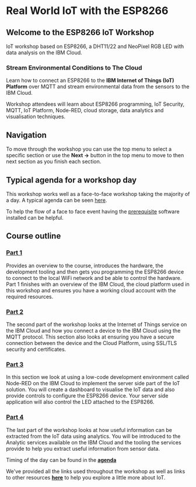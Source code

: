 # Real World IoT with the ESP8266

## Welcome to the ESP8266 IoT Workshop

IoT workshop based on ESP8266, a DHT11/22 and NeoPixel RGB LED with data analysis on the IBM Cloud.

### Stream Environmental Conditions to The Cloud

Learn how to connect an ESP8266 to the **IBM Internet of Things (IoT) Platform** over MQTT and stream environmental data from the sensors to the IBM Cloud.  

Workshop attendees will learn about ESP8266 programming, IoT Security, MQTT, IoT Platform, Node-RED, cloud storage, data analytics and visualisation techniques.

## Navigation

To move through the workshop you can use the top menu to select a specific section or use the **Next ->** button in the top menu to move to then next section as you finish each section.

## Typical agenda for a workshop day

This workshop works well as a face-to-face workshop taking the majority of a day.  A typical agenda can be seen [here](AGENDA.md).

To help the flow of a face to face event having the [prerequisite](part1/PREREQ.md) software installed can be helpful.

## Course outline

### [Part 1](part1/README.md)

Provides an overview to the course, introduces the hardware, the development tooling and then gets you programming the ESP8266 device to connect to the local WiFi network and be able to control the hardware.
Part 1 finishes with an overview of the IBM Cloud, the cloud platform used in this workshop and ensures you have a working cloud account with the required resources.

### [Part 2](part2/README.md)

The second part of the workshop looks at the Internet of Things service on the IBM Cloud and how you connect a device to the IBM Cloud using the MQTT protocol.  This section also looks at ensuring you have a secure connection between the device and the Cloud Platform, using SSL/TLS security and certificates.

### [Part 3](part3/README.md)

In this section we look at using a low-code development environment called Node-RED on the IBM Cloud to implement the server side part of the IoT solution.  You will create a dashboard to visualise the IoT data and also provide controls to configure the ESP8266 device.  Your server side application will also control the LED attached to the ESP8266.

### [Part 4](part4/README.md)

The last part of the workshop looks at how useful information can be extracted from the IoT data using analytics.  You will be introduced to the Analytic services available on the IBM Cloud and the tooling the services provide to help you extract useful information from sensor data.

Timing of the day can be found in the [**agenda**](AGENDA.md)

We've provided all the links used throughout the workshop as well as links to other resources [**here**](RESOURCES.md) to help you explore a little more about IoT.
